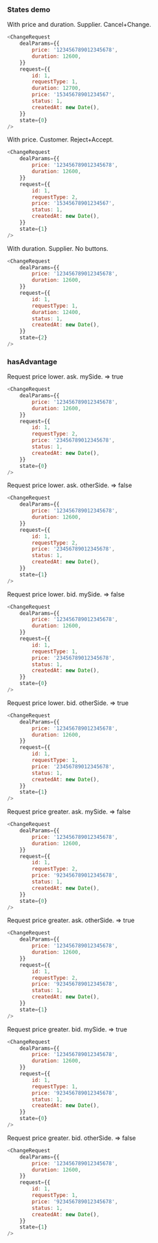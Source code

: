 ### States demo

With price and duration. Supplier. Cancel+Change.

```js
<ChangeRequest
    dealParams={{
        price: '123456789012345678',
        duration: 12600,
    }}
    request={{
        id: 1,
        requestType: 1,
        duration: 12700,
        price: '15345678901234567',
        status: 1,
        createdAt: new Date(),
    }}
    state={0}
/>
```

With price. Customer. Reject+Accept.

```js
<ChangeRequest
    dealParams={{
        price: '123456789012345678',
        duration: 12600,
    }}
    request={{
        id: 1,
        requestType: 2,
        price: '15345678901234567',
        status: 1,
        createdAt: new Date(),
    }}
    state={1}
/>
```

With duration. Supplier. No buttons.

```js
<ChangeRequest
    dealParams={{
        price: '123456789012345678',
        duration: 12600,
    }}
    request={{
        id: 1,
        requestType: 1,
        duration: 12400,
        status: 1,
        createdAt: new Date(),
    }}
    state={2}
/>
```

### hasAdvantage

Request price lower. ask. mySide. => true

```js
<ChangeRequest
    dealParams={{
        price: '123456789012345678',
        duration: 12600,
    }}
    request={{
        id: 1,
        requestType: 2,
        price: '23456789012345678',
        status: 1,
        createdAt: new Date(),
    }}
    state={0}
/>
```

Request price lower. ask. otherSide. => false

```js
<ChangeRequest
    dealParams={{
        price: '123456789012345678',
        duration: 12600,
    }}
    request={{
        id: 1,
        requestType: 2,
        price: '23456789012345678',
        status: 1,
        createdAt: new Date(),
    }}
    state={1}
/>
```

Request price lower. bid. mySide. => false

```js
<ChangeRequest
    dealParams={{
        price: '123456789012345678',
        duration: 12600,
    }}
    request={{
        id: 1,
        requestType: 1,
        price: '23456789012345678',
        status: 1,
        createdAt: new Date(),
    }}
    state={0}
/>
```

Request price lower. bid. otherSide. => true

```js
<ChangeRequest
    dealParams={{
        price: '123456789012345678',
        duration: 12600,
    }}
    request={{
        id: 1,
        requestType: 1,
        price: '23456789012345678',
        status: 1,
        createdAt: new Date(),
    }}
    state={1}
/>
```

Request price greater. ask. mySide. => false

```js
<ChangeRequest
    dealParams={{
        price: '123456789012345678',
        duration: 12600,
    }}
    request={{
        id: 1,
        requestType: 2,
        price: '923456789012345678',
        status: 1,
        createdAt: new Date(),
    }}
    state={0}
/>
```

Request price greater. ask. otherSide. => true

```js
<ChangeRequest
    dealParams={{
        price: '123456789012345678',
        duration: 12600,
    }}
    request={{
        id: 1,
        requestType: 2,
        price: '923456789012345678',
        status: 1,
        createdAt: new Date(),
    }}
    state={1}
/>
```

Request price greater. bid. mySide. => true

```js
<ChangeRequest
    dealParams={{
        price: '123456789012345678',
        duration: 12600,
    }}
    request={{
        id: 1,
        requestType: 1,
        price: '923456789012345678',
        status: 1,
        createdAt: new Date(),
    }}
    state={0}
/>
```

Request price greater. bid. otherSide. => false

```js
<ChangeRequest
    dealParams={{
        price: '123456789012345678',
        duration: 12600,
    }}
    request={{
        id: 1,
        requestType: 1,
        price: '923456789012345678',
        status: 1,
        createdAt: new Date(),
    }}
    state={1}
/>
```
